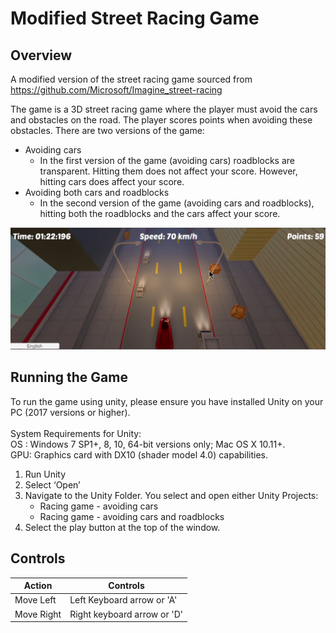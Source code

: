 # Modified Street Racing Game #

## Overview ##
A modified version of the street racing game sourced from https://github.com/Microsoft/Imagine_street-racing

The game is a 3D street racing game where the player must avoid the cars and obstacles on the road.
The player scores points when avoiding these obstacles. There are two versions of the game:
* Avoiding cars
	* In the first version of the game (avoiding cars) roadblocks are transparent. Hitting them does not affect your score.
		However, hitting cars does affect your score.
* Avoiding both cars and roadblocks
	* In the second version of the game (avoiding cars and roadblocks), hitting both the roadblocks and the cars affect your score.

![Alt text](Images/Capture.PNG?raw=true "Gameplay")

## Running the Game ##
To run the game using unity, please ensure you have installed Unity on your PC (2017
versions or higher).\
\
System Requirements for Unity:\
OS : Windows 7 SP1+, 8, 10, 64-bit versions only; Mac OS X 10.11+.\
GPU: Graphics card with DX10 (shader model 4.0) capabilities.

1. Run Unity
2. Select ‘Open’
3. Navigate to the Unity Folder. You select and open either Unity Projects:
	* Racing game - avoiding cars
	* Racing game - avoiding cars and roadblocks 
4. Select the play button at the top of the window.

## Controls ##

Action  	  	| Controls
--------------- | -------------
Move Left 	  	| Left Keyboard arrow or 'A'
Move Right	  	| Right keyboard arrow or 'D'

